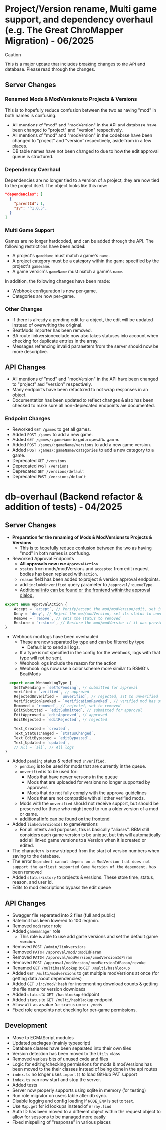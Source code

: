 # Project/Version rename, Multi game support, and dependency overhaul (e.g. The Great ChroMapper Migration) - 06/2025
> [!CAUTION]
> This is a major update that includes breaking changes to the API and database. Please read through the changes.

## Server Changes
### Renamed Mods & ModVersions to Projects & Versions
This is to hopefully reduce confusion between the two as having "mod" in both names is confusing.
- All mentions of "mod" and "modVersion" in the API and database have been changed to "project" and "version" respectively.
- All mentions of "mod" and "modVersion" in the codebase have been changed to "project" and "version" respectively, aside from in a few places.
- DB table names have not been changed to due to how the edit approval queue is structured.

### Dependency Overhaul
Dependencies are no longer tied to a version of a project, they are now tied to the project itself. The object looks like this now:
```json
"dependencies": [
  {
    "parentId": 1,
    "sv": "^1.0.0",
  }
]
```

### Multi Game Support
Games are no longer hardcoded, and can be added through the API. The following restrictions have been added:
- A project's `gameName` must match a game's `name`.
- A project category must be a category within the game specified by the project's `gameName`.
- A game version's `gameName` must match a game's `name`.

In addition, the following changes have been made:
- Webhook configuration is now per-game.
- Categories are now per-game.

### Other Changes
- If there is already a pending edit for a object, the edit will be updated instead of overwriting the original.
- BeatMods importer has been removed.
- BA route linkversionexclude now  also takes statuses into account when checking for duplicate entries in the array. 
- Messages refrencing invalid parameters from the server should now be more descriptive.

## API Changes
- All mentions of "mod" and "modVersion" in the API have been changed to "project" and "version" respectively.
- Many endpoints have been refactored to not wrap responses in an object.
- Documentation has been updated to reflect changes & also has been checked to make sure all non-deprecated endpoints are documented.
### Endpoint Changes
- Reworked `GET /games` to get all games.
- Added `POST /games` to add a new game.
- Added `GET /games/:gameName` to get a specific game.
- Added `POST /games/:gameName/versions` to add a new game version.
- Added `POST /games/:gameName/categories` to add a new category to a game.
- Deprecated `GET /versions`
- Deprecated `POST /versions`
- Deprecated `GET /versions/default`
- Deprecated `POST /versions/default`


# db-overhaul (Backend refactor & addition of tests) - 04/2025

## Server Changes
- **Preparation for the renaming of Mods & ModVersions to Projects & Versions**
  - This is to hopefully reduce confusion between the two as having "mod" in both names is confusing.
- Reworked Approval Endpoints
  - **All approvals now use `ApprovalAction`.**
  - `status` from mods/modVersions and `accepted` from edit request bodies has been replaced with `action`.
  - `reason` field has been added to project & version approval endpoints.
  - add `includeUnverified` query parameter to `/approval/:queueType`.
  - [Additional info can be found on the frontend within the approval dialog.](https://github.com/Futuremappermydud/bsmods-frontend/blob/285b39375de4a8bcdd4f0627e3ad95f43521b5f4/src/lib/components/ui/approval/ApprovalDialog.svelte#L131-L133)
```typescript
export enum ApprovalAction {
    Accept = `accept`, // Verify/accept the mod/modVersion/edit, set its status to verified
    Deny = `deny`, // Reject the mod/modVersion, set its status to unverified, but do not remove it
    Remove = `remove`, // sets the status to removed
    Restore = `restore`, // Restore the mod/modVersion if it was previously removed
}
```

- Webhook mod logs have been overhauled
  - These are now separated by type and can be filtered by type
    - Default is to send all logs.
  - If a type is not specified in the config for the webhook, logs with that type will not be sent.
  - Webhook logs include the reason for the action
  - Webhook logs now use a color scheme more similar to BSMG's BeatMods

```typescript
  export enum WebhookLogType {
    SetToPending = `setToPending`, // submitted for approval
    Verified = `verified`, // approved
    RejectedUnverified = `unverified`, // rejected, set to unverified
    VerificationRevoked = `verificationRevoked`, // verified mod has status changed
    Removed = `removed`, // rejected, set to removed
    EditSubmitted = `editSubmitted`, // submitted for approval
    EditApproved = `editApproved`, // approved
    EditRejected = `editRejected`, // rejected

    Text_Created = `created`,
    Text_StatusChanged = `statusChanged`,
    Text_EditBypassed = `editBypassed`,
    Text_Updated = `updated`,
    // All = `all`, // All logs
}
```

- Added `pending` status & redefined `unverified`.
  - `pending` is to be used for mods that are currently in the queue.
  - `unverified` is to be used for:
    - Mods that have newer versions in the queue
    - Mods that are uploaded for versions no longer supported by approvers 
    - Mods that do not fully comply with the approval guidelines 
    - Mods that are not compatible with all other verified mods.
  - Mods with the `unverified` should not receive support, but should be preserved for those who might need to run a older version of a mod or game.
  - [additional info can be found on the frontend](https://github.com/Futuremappermydud/bsmods-frontend/blob/285b39375de4a8bcdd4f0627e3ad95f43521b5f4/src/lib/components/ui/approval/ApprovalDialog.svelte#L131-L133)
- Added `linkedVersionIds` to gameVersions
  - For all intents and purposes, this is basically "aliases". BBM still considers each game version to be unique, but this will automatically add all linked game versions to a Version when it is created or edited.
- The character `v` is now stripped from the start of version numbers when saving to the database. 
- The error `Dependent cannot depend on a ModVersion that does not support the earliest supported Game Version of the dependent.` has been removed
- Added `statusHistory` to projects & versions. These store time, status, reason, and user id.
- Edits to mod descriptions bypass the edit queue

## API Changes
- Swagger file separated into 2 files (full and public)
- Ratelimit has been lowered to 100 req/min.
- Removed `moderator` role
- Added `gamemanager` role
  - This role is able to use add game versions and set the default game version.
- Removed `POST /admin/linkversions`
- Removed `PATCH /approval/mod/:modIdParam`
- Removed `PATCH /approval/modVersion/:modVersionIdParam`
- Removed `POST /approval/modVersion/:modVersionIdParam/revoke`
- Renamed `GET /multihashlookup` to `GET /multi/hashlookup`
- Added `GET /multi/modversions` to get multiple modVersions at once (for getting data about dependencies)
- Added `GET /inc/mod/:hash` for incrementing download counts & getting the file name for version downloads
- Added `status` to `GET /hashlookup` endpoint
- Added `status` to `GET /multi/hashlookup` endpoint
- Allow `all` as a value for `status` on  `GET /mods`
- Fixed role endpoints not checking for per-game permissions.


## Development
- Move to ECMAScript modules
- Updated packages (mainly typescript)
- Database classes have been separated into their own files
- Version detection has been moved to the `Utils` class
- Removed various bits of unused code and files
- Logic for editing/checking permissions for mods & modVersions has been moved to the their classes instead of being done in the api routes 
- `index.ts` no longer uses `import()` to load GitHub PAT support
- `index.ts` can now start and stop the server.
- Added tests
- Server now properly supports using sqlite in memory (for testing)
- Run role migrator on users table after db sync.
- Disable logging and config loading if `NODE_ENV` is set to `test`.
- Use `Map.get` for id lookups instead of `Array.find`
- Auth ID has been moved to a different object within the request object to allow for sessions to be managed more easily
- Fixed mispelling of "response" in various places